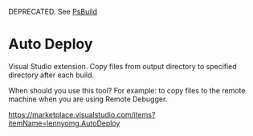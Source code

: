 DEPRECATED. See [PsBuild](https://github.com/lennyomg/PsBuild)

# Auto Deploy
Visual Studio extension. Copy files from output directory to specified directory after each build.

When should you use this tool? For example: to copy files to the remote machine when you are using Remote Debugger.

https://marketplace.visualstudio.com/items?itemName=lennyomg.AutoDeploy
